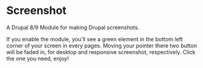 # Screenshot

A Drupal 8/9 Module for making Drupal screenshots. 

If you enable the module, you'll see a green element in the bottom left corner of your screen in every pages. Moving your pointer there two button will 
be faded in, for desktop and responsive screenshot, respectively. Click the one you need, enjoy!
